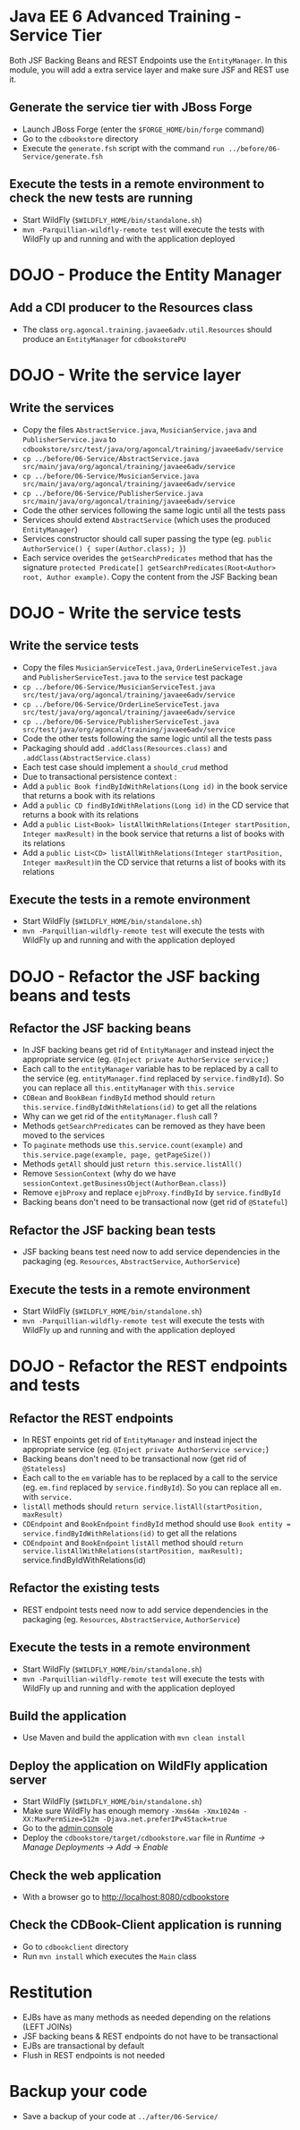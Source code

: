 # Java EE 6 Advanced Training - Service Tier

Both JSF Backing Beans and REST Endpoints use the `EntityManager`. In this module, you will add a extra service layer and make sure JSF and REST use it.

## Generate the service tier with JBoss Forge

* Launch JBoss Forge (enter the `$FORGE_HOME/bin/forge` command)
* Go to the `cdbookstore` directory
* Execute the `generate.fsh` script with the command `run ../before/06-Service/generate.fsh` 

## Execute the tests in a remote environment to check the new tests are running

* Start WildFly (`$WILDFLY_HOME/bin/standalone.sh`)
* `mvn -Parquillian-wildfly-remote test` will execute the tests with WildFly up and running and with the application deployed

# DOJO - Produce the Entity Manager

## Add a CDI producer to the Resources class

* The class `org.agoncal.training.javaee6adv.util.Resources` should produce an `EntityManager` for `cdbookstorePU`

# DOJO - Write the service layer

## Write the services

* Copy the files `AbstractService.java`, `MusicianService.java` and `PublisherService.java` to `cdbookstore/src/test/java/org/agoncal/training/javaee6adv/service`
* `cp ../before/06-Service/AbstractService.java src/main/java/org/agoncal/training/javaee6adv/service`
* `cp ../before/06-Service/MusicianService.java src/main/java/org/agoncal/training/javaee6adv/service`
* `cp ../before/06-Service/PublisherService.java src/main/java/org/agoncal/training/javaee6adv/service`
* Code the other services following the same logic until all the tests pass
* Services should extend `AbstractService` (which uses the produced `EntityManager`) 
* Services constructor should call super passing the type (eg. `public AuthorService() { super(Author.class); }`) 
* Each service overides the `getSearchPredicates` method that has the signature `protected Predicate[] getSearchPredicates(Root<Author> root, Author example)`. Copy the content from the JSF Backing bean

# DOJO - Write the service tests

## Write the service tests

* Copy the files `MusicianServiceTest.java`, `OrderLineServiceTest.java` and `PublisherServiceTest.java` to the `service` test package
* `cp ../before/06-Service/MusicianServiceTest.java src/test/java/org/agoncal/training/javaee6adv/service`
* `cp ../before/06-Service/OrderLineServiceTest.java src/test/java/org/agoncal/training/javaee6adv/service`
* `cp ../before/06-Service/PublisherServiceTest.java src/test/java/org/agoncal/training/javaee6adv/service`
* Code the other tests following the same logic until all the tests pass
* Packaging should add `.addClass(Resources.class)` and `.addClass(AbstractService.class)`
* Each test case should implement a `should_crud` method
* Due to transactional persistence context :
* Add a `public Book findByIdWithRelations(Long id)` in the book service that returns a book with its relations
* Add a `public CD findByIdWithRelations(Long id)` in the CD service that returns a book with its relations
* Add a `public List<Book> listAllWithRelations(Integer startPosition, Integer maxResult)` in the book service that returns a list of books with its relations
* Add a `public List<CD> listAllWithRelations(Integer startPosition, Integer maxResult)`in the CD service that returns a list of books with its relations

## Execute the tests in a remote environment

* Start WildFly (`$WILDFLY_HOME/bin/standalone.sh`)
* `mvn -Parquillian-wildfly-remote test` will execute the tests with WildFly up and running and with the application deployed

# DOJO - Refactor the JSF backing beans and tests

## Refactor the JSF backing beans

* In JSF backing beans get rid of `EntityManager` and instead inject the appropriate service (eg. `@Inject private AuthorService service;`)
* Each call to the `entityManager` variable has to be replaced by a call to the service (eg. `entityManager.find` replaced by `service.findById`). So you can replace all `this.entityManager` with `this.service`
* `CDBean` and `BookBean` `findById` method should `return this.service.findByIdWithRelations(id)` to get all the relations
* Why can we get rid of the `entityManager.flush` call ?
* Methods `getSearchPredicates` can be removed as they have been moved to the services
* To `paginate` methods use `this.service.count(example)` and `this.service.page(example, page, getPageSize())`
* Methods `getAll` should just `return this.service.listAll()`
* Remove `SessionContext` (why do we have `sessionContext.getBusinessObject(AuthorBean.class)`)
* Remove `ejbProxy` and replace `ejbProxy.findById` by `service.findById`  
* Backing beans don't need to be transactional now (get rid of `@Stateful`)

## Refactor the JSF backing bean tests

* JSF backing beans test need now to add service dependencies in the packaging (eg. `Resources`, `AbstractService`, `AuthorService`)

## Execute the tests in a remote environment

* Start WildFly (`$WILDFLY_HOME/bin/standalone.sh`)
* `mvn -Parquillian-wildfly-remote test` will execute the tests with WildFly up and running and with the application deployed

# DOJO - Refactor the REST endpoints and tests

## Refactor the REST endpoints

* In REST enpoints get rid of `EntityManager` and instead inject the appropriate service (eg. `@Inject private AuthorService service;`)
* Backing beans don't need to be transactional now (get rid of `@Stateless`)
* Each call to the `em` variable has to be replaced by a call to the service (eg. `em.find` replaced by `service.findById`). So you can replace all `em.` with `service.`
* `listAll` methods should `return service.listAll(startPosition, maxResult)`  
* `CDEndpoint` and `BookEndpoint` `findById` method should use `Book entity = service.findByIdWithRelations(id)` to get all the relations
* `CDEndpoint` and `BookEndpoint` `listAll` method should `return service.listAllWithRelations(startPosition, maxResult);`
service.findByIdWithRelations(id)

## Refactor the existing tests

* REST endpoint tests need now to add service dependencies in the packaging (eg. `Resources`, `AbstractService`, `AuthorService`)

## Execute the tests in a remote environment

* Start WildFly (`$WILDFLY_HOME/bin/standalone.sh`)
* `mvn -Parquillian-wildfly-remote test` will execute the tests with WildFly up and running and with the application deployed

## Build the application

* Use Maven and build the application with `mvn clean install`

## Deploy the application on WildFly application server

* Start WildFly (`$WILDFLY_HOME/bin/standalone.sh`)
* Make sure WildFly has enough memory `-Xms64m -Xmx1024m -XX:MaxPermSize=512m -Djava.net.preferIPv4Stack=true`
* Go to the [admin console](http://localhost:9990/)
* Deploy the `cdbookstore/target/cdbookstore.war` file in _Runtime -> Manage Deployments -> Add -> Enable_

## Check the web application

* With a browser go to [http://localhost:8080/cdbookstore]()

## Check the CDBook-Client application is running

* Go to `cdbookclient` directory
* Run `mvn install` which executes the `Main` class

# Restitution

* EJBs have as many methods as needed depending on the relations (LEFT JOINs)
* JSF backing beans & REST endpoints do not have to be transactional
* EJBs are transactional by default
* Flush in REST endpoints is not needed

# Backup your code

* Save a backup of your code at `../after/06-Service/`
